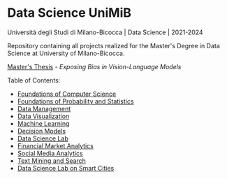 # Data Science UniMiB

<div>
    <p>Università degli Studi di Milano-Bicocca | Data Science | 2021-2024</p>
    <p>Repository containing all projects realized for the Master's Degree in Data Science at University of Milano-Bicocca.</p>
    <p><a href="/Master's%20Thesis/">Master's Thesis</a> - <i>Exposing Bias in Vision-Language Models</i></p>
</div>

Table of Contents:

- [Foundations of Computer Science](/Foundations%20of%20Computer%20Science/)
- [Foundations of Probability and Statistics](/Foundations%20of%20Probability%20and%20Statistics/)
- [Data Management](/Data%20Management/)
- [Data Visualization](/Data%20Visualization/)
- [Machine Learning](/Machine%20Learning/)
- [Decision Models](/Decision%20Models/)
- [Data Science Lab](/Data%20Science%20Lab/)
- [Financial Market Analytics](/Financial%20Market%20Analytics/)
- [Social Media Analytics](/Social%20Media%20Analytics/)
- [Text Mining and Search](/Text%20Mining%20and%20Search/)
- [Data Science Lab on Smart Cities](/Data%20Science%20Lab%20on%20Smart%20Cities/)